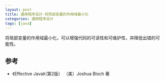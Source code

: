 ```yaml
---
layout: post
title: 通用程序设计-将局部变量的作用域最小化
categories: 通用程序设计
tags: [java]
---
```


将局部变量的作用域最小化，可以增强代码的可读性和可维护性，并降低出错的可能性。


## 参考

* 《Effective Java》（第2版） （美）Joshua Bloch 著
